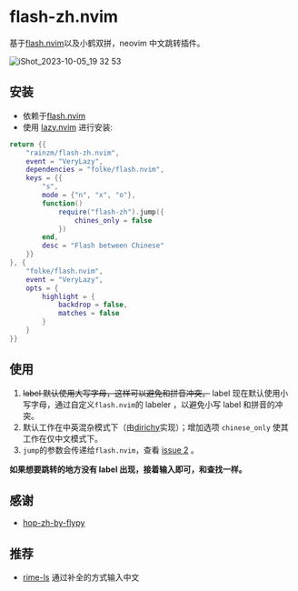 # flash-zh.nvim

基于[flash.nvim](https://github.com/folke/flash.nvim)以及小鹤双拼，neovim 中文跳转插件。

![iShot_2023-10-05_19 32 53](https://github.com/rainzm/flash-zh.nvim/assets/22927169/4c3ca124-0fee-48a2-b7c6-17391afe8d0e)

## 安装

- 依赖于[flash.nvim](https://github.com/folke/flash.nvim)
- 使用 [lazy.nvim](https://github.com/folke/lazy.nvim) 进行安装:

```lua
return {{
    "rainzm/flash-zh.nvim",
    event = "VeryLazy",
    dependencies = "folke/flash.nvim",
    keys = {{
        "s",
        mode = {"n", "x", "o"},
        function()
            require("flash-zh").jump({
                chines_only = false
            })
        end,
        desc = "Flash between Chinese"
    }}
}, {
    "folke/flash.nvim",
    event = "VeryLazy",
    opts = {
        highlight = {
            backdrop = false,
            matches = false
        }
    }
}}
```

## 使用

1. ~~label 默认使用大写字母，这样可以避免和拼音冲突。~~ label 现在默认使用小写字母，通过自定义`flash.nvim`的 labeler ，以避免小写 label 和拼音的冲突。
2. 默认工作在中英混杂模式下（由[dirichy](https://github.com/dirichy)实现）；增加选项 `chinese_only` 使其工作在仅中文模式下。
3. `jump`的参数会传递给`flash.nvim`，查看 [issue 2](https://github.com/rainzm/flash-zh.nvim/issues/2) 。

**如果想要跳转的地方没有 label 出现，接着输入即可，和查找一样。**

## 感谢

- [hop-zh-by-flypy](https://github.com/zzhirong/hop-zh-by-flypy)

## 推荐

- [rime-ls](https://github.com/wlh320/rime-ls) 通过补全的方式输入中文
